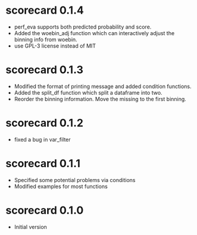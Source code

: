 # scorecard 0.1.4

* perf_eva supports both predicted probability and score.
* Added the woebin_adj function which can interactively adjust the binning info from woebin.
* use GPL-3 license instead of MIT

# scorecard 0.1.3

* Modified the format of printing message and added condition functions.
* Added the split_df function which split a dataframe into two.
* Reorder the binning information. Move the missing to the first binning.

# scorecard 0.1.2

* fixed a bug in var_filter

# scorecard 0.1.1

* Specified some potential problems via conditions
* Modified examples for most functions

# scorecard 0.1.0

* Initial version



